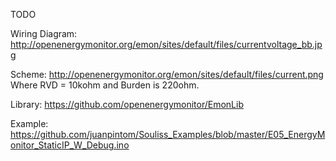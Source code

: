 TODO

Wiring Diagram: http://openenergymonitor.org/emon/sites/default/files/currentvoltage_bb.jpg

Scheme: http://openenergymonitor.org/emon/sites/default/files/current.png
Where RVD = 10kohm and Burden is 220ohm.

Library: https://github.com/openenergymonitor/EmonLib

Example: https://github.com/juanpintom/Souliss_Examples/blob/master/E05_EnergyMonitor_StaticIP_W_Debug.ino
